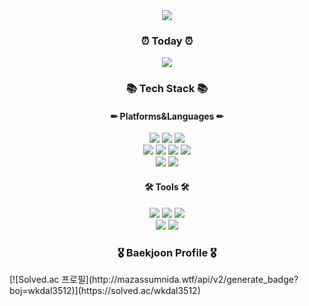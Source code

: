 <div align="center">
	<img src="https://capsule-render.vercel.app/api?type=wave&color=auto&height=300&section=header&text=Hyeonju's%20Github&fontSize=90" />
	<br>
	<h3>⏰ Today ⏰</h3>
	<a href="https://hits.seeyoufarm.com"><img src="https://hits.seeyoufarm.com/api/count/incr/badge.svg?url=https%3A%2F%2Fgithub.com%2FLeehyeonju0219&count_bg=%23FCAEAE&title_bg=%23FF6666&icon=&icon_color=%23E7E7E7&title=hits&edge_flat=false"/></a>
	<br>
	<h3>📚 Tech Stack 📚</h3>
	<h4>✏ Platforms&Languages ✏</h4>
	<img src="https://img.shields.io/badge/HTML5-E34F26?style=flat&logo=HTML5&logoColor=white" />
	<img src="https://img.shields.io/badge/CSS3-1572B6?style=flat&logo=CSS3&logoColor=white" />
	<img src="https://img.shields.io/badge/JavaScript-F7DF1E?style=flat&logo=JavaScript&logoColor=black"/>
	<br>
	<img src="https://img.shields.io/badge/Java-007396?style=flat&logo=Java&logoColor=white" />
	<img src="https://img.shields.io/badge/Python-3776AB?style=flat&logo=HTML5&logoColor=white" />
	<img src="https://img.shields.io/badge/C-A8B9CC?style=flat&logo=C&logoColor=white" />
	<img src="https://img.shields.io/badge/C++-00599C?style=flat&logo=C&logoColor=white" />
	<br>
	<img src="https://img.shields.io/badge/MySQL-4479A1?style=flat&logo=C&logoColor=white" />
	<img src="https://img.shields.io/badge/Spring Boot-6DB33F?style=flat&logo=C&logoColor=white" />
	<h4>🛠 Tools 🛠</h4>
	<img src="https://img.shields.io/badge/Visual Studio-5C2D91?style=flat&logo=C&logoColor=white" />
	<img src="https://img.shields.io/badge/Visual Studio Code-007ACC?style=flat&logo=C&logoColor=white" />
	<img src="https://img.shields.io/badge/Eclipse IDE-2C2255?style=flat&logo=C&logoColor=white" />
	<br>
	<img src="https://img.shields.io/badge/Intellij IDEA-000000?style=flat&logo=C&logoColor=white" />
 	<img src="https://img.shields.io/badge/GitGub-181717?style=flat&logo=Java&logoColor=white" />
	<br>
	<h3>🎖 Baekjoon Profile 🎖</h3>
</div>
[![Solved.ac
프로필](http://mazassumnida.wtf/api/v2/generate_badge?boj=wkdal3512)](https://solved.ac/wkdal3512)

<!--
**Leehyeonju0219/Leehyeonju0219** is a ✨ _special_ ✨ repository because its `README.md` (this file) appears on your GitHub profile.

Here are some ideas to get you started:

- 🔭 I’m currently working on ...
- 🌱 I’m currently learning SpringBoot.
- 👯 I’m looking to collaborate on 
- 🤔 I’m looking for help with ...
- 💬 Ask me about ...
- 📫 How to reach me: ...
- 😄 Pronouns: ...
- ⚡ Fun fact: ...
-->
